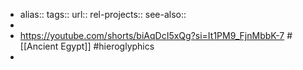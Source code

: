 - alias::
  tags::
  url::
  rel-projects::
  see-also::
-
- https://youtube.com/shorts/biAqDcI5xQg?si=It1PM9_FjnMbbK-7 #[[Ancient Egypt]] #hieroglyphics
-
